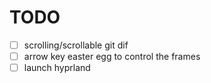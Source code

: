 # TODO
- [ ] scrolling/scrollable git dif
- [ ] arrow key easter egg to control the frames
- [ ] launch hyprland
